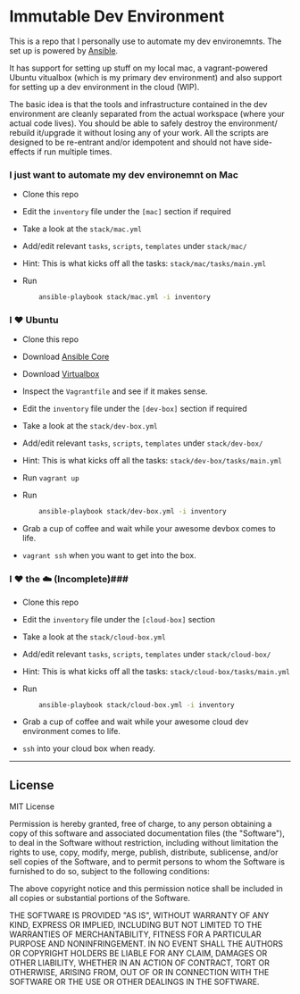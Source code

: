 # Immutable Dev Environment #

This is a repo that I personally use to automate my dev environemnts.
The set up is powered by [Ansible](http://docs.ansible.com/ansible).

It has support for setting up stuff on my local mac, a vagrant-powered Ubuntu vitualbox (which is my primary dev environment) and also support for setting up a dev environment in the cloud (WIP).

The basic idea is that the tools and infrastructure contained in the dev environment are cleanly separated from the actual workspace (where your actual code lives).
You should be able to safely destroy the environment/ rebuild it/upgrade it without losing any of your work.
All the scripts are designed to be re-entrant and/or idempotent and should not have side-effects if run multiple times.

### I just want to automate my dev environemnt on Mac ###

* Clone this repo
* Edit the `inventory` file under the `[mac]` section if required
* Take a look at the `stack/mac.yml`
* Add/edit relevant `tasks`, `scripts`, `templates` under `stack/mac/`
* Hint: This is what kicks off all the tasks: `stack/mac/tasks/main.yml`
* Run

    ```sh
        ansible-playbook stack/mac.yml -i inventory
    ```

### I :heart: Ubuntu ###

* Clone this repo
* Download [Ansible Core](http://docs.ansible.com/ansible/intro_installation.html#getting-ansible)
* Download [Virtualbox](https://www.virtualbox.org/wiki/Downloads)
* Inspect the `Vagrantfile` and see if it makes sense.
* Edit the `inventory` file under the `[dev-box]` section if required
* Take a look at the `stack/dev-box.yml`
* Add/edit relevant `tasks`, `scripts`, `templates` under `stack/dev-box/`
* Hint: This is what kicks off all the tasks: `stack/dev-box/tasks/main.yml`
* Run `vagrant up`
* Run

    ```sh
        ansible-playbook stack/dev-box.yml -i inventory
    ```
* Grab a cup of coffee and wait while your awesome devbox comes to life.
* `vagrant ssh` when you want to get into the box.


### I :heart: the :cloud: (Incomplete)###

* Clone this repo
* Edit the `inventory` file under the `[cloud-box]` section
* Take a look at the `stack/cloud-box.yml`
* Add/edit relevant `tasks`, `scripts`, `templates` under `stack/cloud-box/`
* Hint: This is what kicks off all the tasks: `stack/cloud-box/tasks/main.yml`
* Run

    ```sh
        ansible-playbook stack/cloud-box.yml -i inventory
    ```
* Grab a cup of coffee and wait while your awesome cloud dev environment comes to life.
* `ssh` into your cloud box when ready.

* * *

## License

MIT License

Permission is hereby granted, free of charge, to any person obtaining
a copy of this software and associated documentation files (the
"Software"), to deal in the Software without restriction, including
without limitation the rights to use, copy, modify, merge, publish,
distribute, sublicense, and/or sell copies of the Software, and to
permit persons to whom the Software is furnished to do so, subject to
the following conditions:

The above copyright notice and this permission notice shall be
included in all copies or substantial portions of the Software.

THE SOFTWARE IS PROVIDED "AS IS", WITHOUT WARRANTY OF ANY KIND,
EXPRESS OR IMPLIED, INCLUDING BUT NOT LIMITED TO THE WARRANTIES OF
MERCHANTABILITY, FITNESS FOR A PARTICULAR PURPOSE AND
NONINFRINGEMENT. IN NO EVENT SHALL THE AUTHORS OR COPYRIGHT HOLDERS BE
LIABLE FOR ANY CLAIM, DAMAGES OR OTHER LIABILITY, WHETHER IN AN ACTION
OF CONTRACT, TORT OR OTHERWISE, ARISING FROM, OUT OF OR IN CONNECTION
WITH THE SOFTWARE OR THE USE OR OTHER DEALINGS IN THE SOFTWARE.
